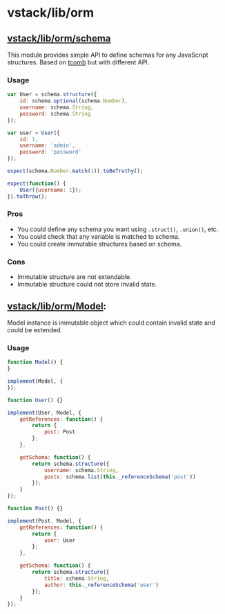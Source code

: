 # vstack/lib/orm

## [vstack/lib/orm/schema]

This module provides simple API to define schemas for any JavaScript structures.
Based on [tcomb] but with different API.

### Usage

```js
var User = schema.structure({
    id: schema.optional(schema.Number),
    username: schema.String,
    password: schema.String
});

var user = User({
    id: 1,
    username: 'admin',
    password: 'password'
});

expect(schema.Number.match(1)).toBeTruthy();

expect(function() {
    User({username: 1});
}).toThrow();
```

### Pros

* You could define any schema you want using `.struct()`, `.union()`, etc.
* You could check that any variable is matched to schema.
* You could create immutable structures based on schema.

### Cons

* Immutable structure are not extendable.
* Immutable structure could not store invalid state.


## [vstack/lib/orm/Model]:

Model instance is immutable object which could contain invalid state
and could be extended.

### Usage

```js
function Model() {
}

implement(Model, {
});

function User() {}

implement(User, Model, {
    getReferences: function() {
        return {
            post: Post
        };
    },

    getSchema: function() {
        return schema.structure({
            username: schema.String,
            posts: schema.list(this._referenceSchema('post'))
        });
    }
});

function Post() {}

implement(Post, Model, {
    getReferences: function() {
        return {
            user: User
        };
    },

    getSchema: function() {
        return schema.structure({
            title: schema.String,
            author: this._referenceSchema('user')
        });
    }
});
```


[vstack/lib/orm/schema]: https://github.com/vslinko/vstack/blob/master/lib/orm/schema.js
[vstack/lib/orm/Model]: https://github.com/vslinko/vstack/blob/master/lib/orm/Model.js
[tcomb]: https://www.npmjs.org/package/tcomb
